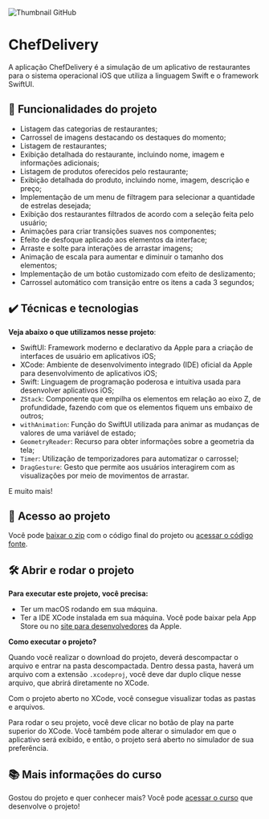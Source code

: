 ![Thumbnail GitHub](https://github.com/giovannamoeller/swiftui-animacoes-drag-gesture/assets/47362960/a341ca66-ec71-410c-a242-22733c1878ba)

# ChefDelivery

A aplicação ChefDelivery é a simulação de um aplicativo de restaurantes para o sistema operacional iOS que utiliza a linguagem Swift e o framework SwiftUI.

## 🔨 Funcionalidades do projeto

- Listagem das categorias de restaurantes;
- Carrossel de imagens destacando os destaques do momento;
- Listagem de restaurantes;
- Exibição detalhada do restaurante, incluindo nome, imagem e informações adicionais;
- Listagem de produtos oferecidos pelo restaurante;
- Exibição detalhada do produto, incluindo nome, imagem, descrição e preço;
- Implementação de um menu de filtragem para selecionar a quantidade de estrelas desejada;
- Exibição dos restaurantes filtrados de acordo com a seleção feita pelo usuário;
- Animações para criar transições suaves nos componentes;
- Efeito de desfoque aplicado aos elementos da interface;
- Arraste e solte para interações de arrastar imagens;
- Animação de escala para aumentar e diminuir o tamanho dos elementos;
- Implementação de um botão customizado com efeito de deslizamento;
- Carrossel automático com transição entre os itens a cada 3 segundos;

## ✔️ Técnicas e tecnologias

**Veja abaixo o que utilizamos nesse projeto**:
- SwiftUI: Framework moderno e declarativo da Apple para a criação de interfaces de usuário em aplicativos iOS;
- XCode: Ambiente de desenvolvimento integrado (IDE) oficial da Apple para desenvolvimento de aplicativos iOS;
- Swift: Linguagem de programação poderosa e intuitiva usada para desenvolver aplicativos iOS;
- `ZStack`: Componente que empilha os elementos em relação ao eixo Z, de profundidade, fazendo com que os elementos fiquem uns embaixo de outros;
- `withAnimation`: Função do SwiftUI utilizada para animar as mudanças de valores de uma variável de estado;
- `GeometryReader`: Recurso para obter informações sobre a geometria da tela;
- `Timer`: Utilização de temporizadores para automatizar o carrossel;
- `DragGesture`: Gesto que permite aos usuários interagirem com as visualizações por meio de movimentos de arrastar.

E muito mais! 
 
## 📁 Acesso ao projeto

Você pode [baixar o zip](https://github.com/alura-cursos/swiftui-animacoes-drag-gesture/archive/refs/heads/main.zip) com o código final do projeto ou [acessar o código fonte](https://github.com/alura-cursos/swiftui-animacoes-drag-gesture).

## 🛠️ Abrir e rodar o projeto

**Para executar este projeto, você precisa:**

- Ter um macOS rodando em sua máquina.
- Ter a IDE XCode instalada em sua máquina. Você pode baixar pela App Store ou no [site para desenvolvedores](https://developer.apple.com/download/all/) da Apple.

**Como executar o projeto?**

Quando você realizar o download do projeto, deverá descompactar o arquivo e entrar na pasta descompactada. Dentro dessa pasta, haverá um arquivo com a extensão `.xcodeproj`, você deve dar duplo clique nesse arquivo, que abrirá diretamente no XCode. 

Com o projeto aberto no XCode, você consegue visualizar todas as pastas e arquivos.

Para rodar o seu projeto, você deve clicar no botão de play na parte superior do XCode. Você também pode alterar o simulador em que o aplicativo será exibido, e então, o projeto será aberto no simulador de sua preferência.

## 📚 Mais informações do curso

Gostou do projeto e quer conhecer mais? Você pode [acessar o curso](https://cursos.alura.com.br/course/ios-swiftui-animacoes-drag-gesture) que desenvolve o projeto!
